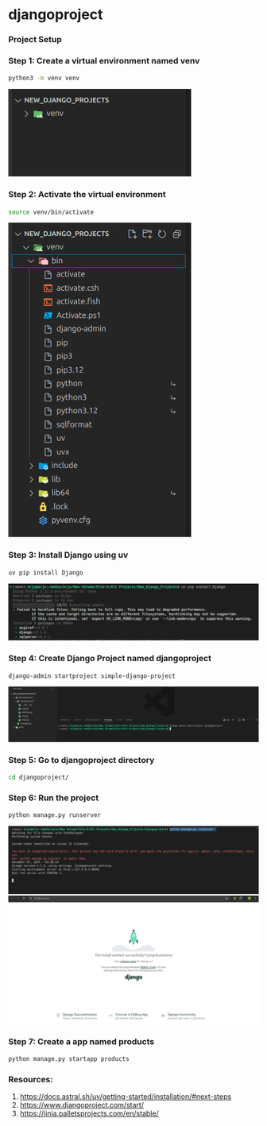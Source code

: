 # djangoproject

### Project Setup
### Step 1: Create a virtual environment named venv
```bash
python3 -m venv venv
```

![alt text](resources/image-2.png)

### Step 2: Activate the virtual environment
```bash
source venv/bin/activate
```

![alt text](resources/image-3.png)

### Step 3: Install Django using uv
```bash
uv pip install Django
```
![alt text](resources/image-4.png)

### Step 4: Create Django Project named djangoproject
```bash
django-admin startproject simple-django-project 
```
![alt text](resources/image-5.png)

### Step 5: Go to djangoproject directory
```bash
cd djangoproject/
```

### Step 6: Run the project
```bash
python manage.py runserver
```
![alt text](resources/image-1.png) </br>
![alt text](resources/image.png)

### Step 7:  Create a app named products
```bash
python manage.py startapp products
```
### Resources:
1.  https://docs.astral.sh/uv/getting-started/installation/#next-steps
2. https://www.djangoproject.com/start/
3. https://jinja.palletsprojects.com/en/stable/